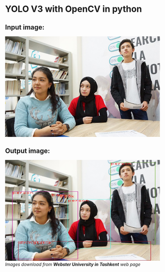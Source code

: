 # YOLO V3 with OpenCV in python
## Input image:<br>
![GitHub Logo](/images/input.jpg)<br>
## Output image:<br>
![GitHub Logo](/images/output.jpg)<br>
_Images download from **Webster University in Tashkent** web page_


